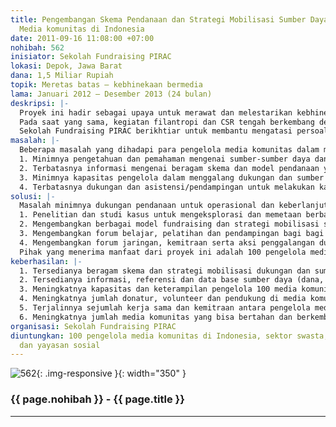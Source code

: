 ```yaml
---
title: Pengembangan Skema Pendanaan dan Strategi Mobilisasi Sumber Daya untuk Keberlanjutan
  Media komunitas di Indonesia
date: 2011-09-16 11:08:00 +07:00
nohibah: 562
inisiator: Sekolah Fundraising PIRAC
lokasi: Depok, Jawa Barat
dana: 1,5 Miliar Rupiah
topik: Meretas batas – kebhinekaan bermedia
lama: Januari 2012 – Desember 2013 (24 bulan)
deskripsi: |-
  Proyek ini hadir sebagai upaya untuk merawat dan melestarikan kebhinekaan media dengan mendukung keberlanjutan media komunitas yang saat ini tengah mengalami ancaman. Beberapa penelitian dan pemberitaan menyebut bahwa ratusan media komunitas yang tumbuh dan berkembang pasca reformasi berhenti beroperasi karena minimnya dukungan pendanaan.
  Pada saat yang sama, kegiatan filantropi dan CSR tengah berkembang dengan pesat. Berbagai organisasi sosial sudah memanfaatkan potensi ini dengan mengembangkan skema-skema fundraising yang inovatif, seperti canvassing, direct mail/email, event, media campaign, caused related marketing, sms donasi, serta social media untuk menggalang dukungan masyarakat dan sektor swasta. Dengan pendekatan yang inovatif ini, mereka bisa menggalang sumbangan milyaran rupiah untuk mendanai program dan operasional organisasinya. Upaya yang sama bisa dilakukan oleh pengelola media komunitas untuk mengatasi masalahnya dalam mendanai operasional dan keberlanjutan medianya.
  Sekolah Fundraising PIRAC berikhtiar untuk membantu mengatasi persoalan pendanaan media komunitas dengan mengembangkan beragam skema pendanaan dan strategi mobilisasi sumber daya yang inovatif untuk keberlanjutan media komunitas. Upaya ini juga dibarengi dengan peningkatan kapasitas dan akuntabilitas para pengelola media komunitas dalam memobilisasi sumber daya. Pada saat yang sama, juga dilakukan pendampingan untuk membantu mereka dalam melakukan fundraising dan mengalang kemitraan dengan para mitra dan donatur potensial yang berasal dari perusahaan, yayasan amal/filantropi, dan pemerintah.
masalah: |-
  Beberapa masalah yang dihadapi para pengelola media komunitas dalam membiayai operasional program dan keberlanjuta lembaganya adalah:
  1. Minimnya pengetahuan dan pemahaman mengenai sumber-sumber daya dan dukungan bagi media komunitas. Mereka umumnya mengandalkan dukungan pendanaan dari lembaga donor, sumbangan masyarakat yang terbatas, atau perlehan iklan
  2. Terbatasnya informasi mengenai beragam skema dan model pendanaan yang bisa digunakan dalam meraih dukungan dan sumber daya
  3. Minimnya kapasitas pengelola dalam menggalang dukungan dan sumber daya untuk pendanaan program dan keberlanjutan organisasinya
  4. Terbatasnya dukungan dan asistensi/pendampingan untuk melakukan kampanye dan mengalang dukungan serta kemitraan antara pengelola media komunitas dengan calon-calon pendukung dan donatur (individu, perusahaan, yayasan amal, dll)
solusi: |-
  Masalah minimnya dukungan pendanaan untuk operasional dan keberlanjutan media komunitas akan diatasi melalui:
  1. Penelitian dan studi kasus untuk mengeksplorasi dan memetaan berbagai sumber daya dan dana serta skema dukungan dari masyarakat, sektor swasta, serta lembaga filantropi yang bisa digalang untuk mendanai dan mendukung keberlanjutan media komunitas
  2. Mengembangkan berbagai model fundraising dan strategi mobilisasi sumber daya untuk pembiayaan media komunitas
  3. Mengembangkan forum belajar, pelatihan dan pendampingan bagi bagi para pengelola media komunitas untuk meningkatkan kapasitas dalam memobilisasi dukungan dan sumber daya untuk keberlanjutan media yang dikelola
  4. Mengembangkan forum jaringan, kemitraan serta aksi penggalangan dukungan media komunitas dengan calon-calon pendukung dan donatur dari sektor swasta, lembaga filantropi, dan pemerintah
  Pihak yang menerima manfaat dari proyek ini adalah 100 pengelola media komunitas di Indonesia, sektor swasta, pemerinta, dan yayasan sosial.
keberhasilan: |-
  1. Tersedianya beragam skema dan strategi mobilisasi dukungan dan sumber daya yang bisa digunakan pengelola media komunitas dalam mendukung pendanaan operasional program dan keberlanjutan lembaganya
  2. Tersedianya informasi, referensi dan data base sumber daya (dana, inkind dan volunteer) bagi pendanaan dan keberlanjutan media komunitas
  3. Meningkatnya kapasitas dan keterampilan pengelola 100 media komunitas dalam memobilisasi dukungan dan sumber daya untuk pembiayaan program dan keberlanjutan lembaganya
  4. Meningkatnya jumlah donatur, volunteer dan pendukung di media komunitas yang menjadi peserta program
  5. Terjalinnya sejumlah kerja sama dan kemitraan antara pengelola media komunitas dengan perusahaan, BUMN, pemerintah dan yayasan sosial
  6. Meningkatnya jumlah media komunitas yang bisa bertahan dan berkembang dalam memberikan layanan informasi kepada masyarakat.
organisasi: Sekolah Fundraising PIRAC
diuntungkan: 100 pengelola media komunitas di Indonesia, sektor swasta, pemerinta,
  dan yayasan sosial
---
```


![562](/static/img/hibahcmb/562.png){: .img-responsive }{: width="350" }

### {{ page.nohibah }} - {{ page.title }}

---

